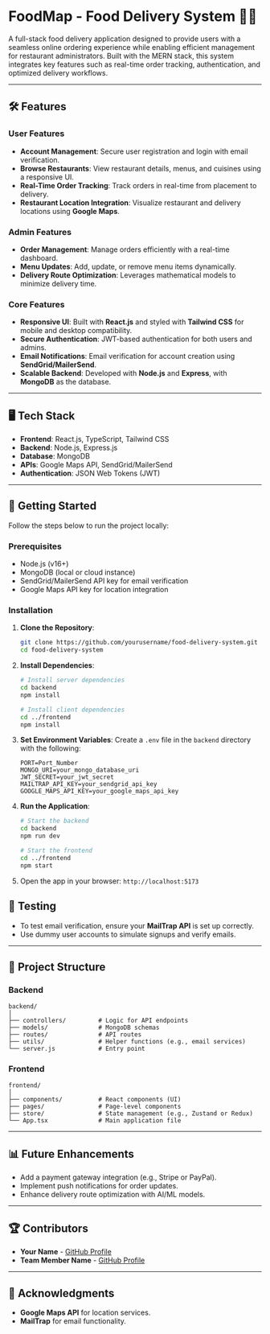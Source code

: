 # FoodMap - Food Delivery System 🚚🍴

A full-stack food delivery application designed to provide users with a seamless online ordering experience while enabling efficient management for restaurant administrators. Built with the MERN stack, this system integrates key features such as real-time order tracking, authentication, and optimized delivery workflows.

---

## 🛠 Features

### User Features
- **Account Management**: Secure user registration and login with email verification.
- **Browse Restaurants**: View restaurant details, menus, and cuisines using a responsive UI.
- **Real-Time Order Tracking**: Track orders in real-time from placement to delivery.
- **Restaurant Location Integration**: Visualize restaurant and delivery locations using **Google Maps**.

### Admin Features
- **Order Management**: Manage orders efficiently with a real-time dashboard.
- **Menu Updates**: Add, update, or remove menu items dynamically.
- **Delivery Route Optimization**: Leverages mathematical models to minimize delivery time.

### Core Features
- **Responsive UI**: Built with **React.js** and styled with **Tailwind CSS** for mobile and desktop compatibility.
- **Secure Authentication**: JWT-based authentication for both users and admins.
- **Email Notifications**: Email verification for account creation using **SendGrid/MailerSend**.
- **Scalable Backend**: Developed with **Node.js** and **Express**, with **MongoDB** as the database.

---

## 🖥️ Tech Stack

- **Frontend**: React.js, TypeScript, Tailwind CSS
- **Backend**: Node.js, Express.js
- **Database**: MongoDB
- **APIs**: Google Maps API, SendGrid/MailerSend
- **Authentication**: JSON Web Tokens (JWT)

---

## 🚀 Getting Started

Follow the steps below to run the project locally:

### Prerequisites
- Node.js (v16+)
- MongoDB (local or cloud instance)
- SendGrid/MailerSend API key for email verification
- Google Maps API key for location integration

### Installation
1. **Clone the Repository**:
   ```bash
   git clone https://github.com/yourusername/food-delivery-system.git
   cd food-delivery-system
   ```

2. **Install Dependencies**:
   ```bash
   # Install server dependencies
   cd backend
   npm install

   # Install client dependencies
   cd ../frontend
   npm install
   ```

3. **Set Environment Variables**:
   Create a `.env` file in the `backend` directory with the following:
   ```env
   PORT=Port_Number
   MONGO_URI=your_mongo_database_uri
   JWT_SECRET=your_jwt_secret
   MAILTRAP_API_KEY=your_sendgrid_api_key
   GOOGLE_MAPS_API_KEY=your_google_maps_api_key
   ```

4. **Run the Application**:
   ```bash
   # Start the backend
   cd backend
   npm run dev

   # Start the frontend
   cd ../frontend
   npm start
   ```

5. Open the app in your browser: `http://localhost:5173`

## 🧪 Testing
- To test email verification, ensure your **MailTrap API** is set up correctly.
- Use dummy user accounts to simulate signups and verify emails.

---

## 📂 Project Structure

### Backend
```
backend/
│
├── controllers/         # Logic for API endpoints
├── models/              # MongoDB schemas
├── routes/              # API routes
├── utils/               # Helper functions (e.g., email services)
└── server.js            # Entry point
```

### Frontend
```
frontend/
│
├── components/          # React components (UI)
├── pages/               # Page-level components
├── store/               # State management (e.g., Zustand or Redux)
└── App.tsx              # Main application file
```

---

## 📊 Future Enhancements
- Add a payment gateway integration (e.g., Stripe or PayPal).
- Implement push notifications for order updates.
- Enhance delivery route optimization with AI/ML models.

---

## 🏆 Contributors
- **Your Name** - [GitHub Profile](https://github.com/yourusername)
- **Team Member Name** - [GitHub Profile](https://github.com/teammemberusername)

---

## 🌟 Acknowledgments
- **Google Maps API** for location services.
- **MailTrap** for email functionality.
